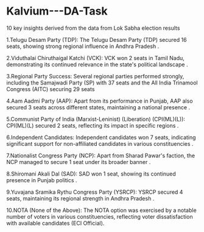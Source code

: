 # Kalvium---DA-Task
10 key insights derived from the data from Lok Sabha election results


1.Telugu Desam Party (TDP): The Telugu Desam Party (TDP) secured 16 seats, showing strong regional influence in Andhra Pradesh​ ​.

2.Viduthalai Chiruthaigal Katchi (VCK): VCK won 2 seats in Tamil Nadu, demonstrating its continued relevance in the state's political landscape​ ​.

3.Regional Party Success: Several regional parties performed strongly, including the Samajwadi Party (SP) with 37 seats and the All India Trinamool Congress (AITC) securing 29 seats​

4.Aam Aadmi Party (AAP): Apart from its performance in Punjab, AAP also secured 3 seats across different states, maintaining a national presence​ ​.

5.Communist Party of India (Marxist-Leninist) (Liberation) (CPI(ML)(L)): CPI(ML)(L) secured 2 seats, reflecting its impact in specific regions​ ​.

6.Independent Candidates: Independent candidates won 7 seats, indicating significant support for non-affiliated candidates in various constituencies​ ​.

7.Nationalist Congress Party (NCP): Apart from Sharad Pawar's faction, the NCP managed to secure 1 seat under its broader banner​ ​.

8.Shiromani Akali Dal (SAD): SAD won 1 seat, showing its continued presence in Punjab politics​ ​.

9.Yuvajana Sramika Rythu Congress Party (YSRCP): YSRCP secured 4 seats, maintaining its regional strength in Andhra Pradesh​ ​.

10.NOTA (None of the Above): The NOTA option was exercised by a notable number of voters in various constituencies, reflecting voter dissatisfaction with available candidates​ (ECI Official)​.
